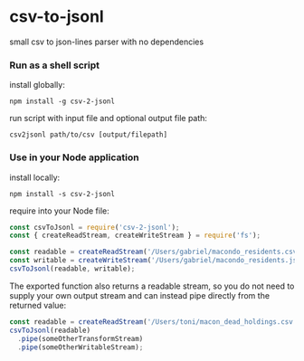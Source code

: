 # csv-to-jsonl
small csv to json-lines parser with no dependencies

### Run as a shell script
install globally:
```
npm install -g csv-2-jsonl
```
run script with input file and optional output file path:
```
csv2jsonl path/to/csv [output/filepath]
```

### Use in your Node application
install locally:
```
npm install -s csv-2-jsonl
```
require into your Node file:
```javascript
const csvToJsonl = require('csv-2-jsonl');
const { createReadStream, createWriteStream } = require('fs');

const readable = createReadStream('/Users/gabriel/macondo_residents.csv');
const writable = createWriteStream('/Users/gabriel/macondo_residents.jsonl');
csvToJsonl(readable, writable);
```
The exported function also returns a readable stream, so you do not need to supply your own output
stream and can instead pipe directly from the returned value:
```javascript
const readable = createReadStream('/Users/toni/macon_dead_holdings.csv');
csvToJsonl(readable)
  .pipe(someOtherTransformStream)
  .pipe(someOtherWritableStream);
```
